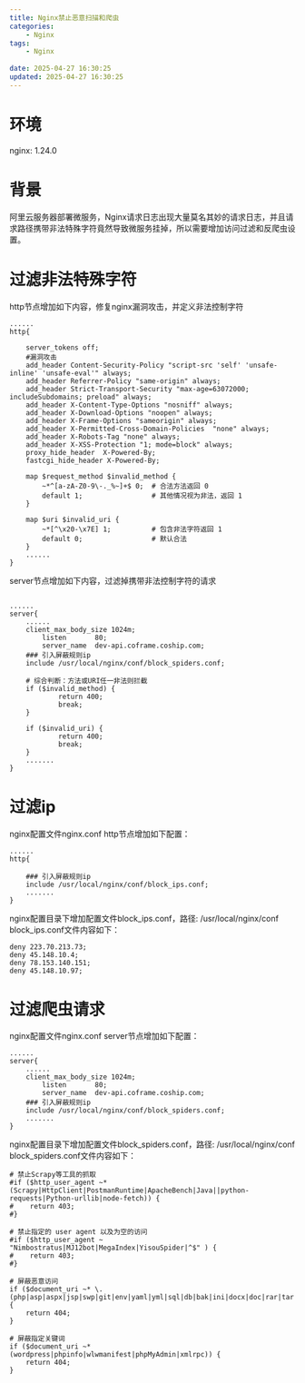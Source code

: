 ```yaml
---
title: Nginx禁止恶意扫描和爬虫
categories:
	- Nginx
tags: 
	- Nginx
	
date: 2025-04-27 16:30:25
updated: 2025-04-27 16:30:25
---
```

<!-- toc -->
# <span id="inline-blue">环境</span>
nginx: 1.24.0


# <span id="inline-blue">背景</span>
阿里云服务器部署微服务，Nginx请求日志出现大量莫名其妙的请求日志，并且请求路径携带非法特殊字符竟然导致微服务挂掉，所以需要增加访问过滤和反爬虫设置。

# <span id="inline-blue">过滤非法特殊字符</span>

http节点增加如下内容，修复nginx漏洞攻击，并定义非法控制字符

```shell
......
http{

	server_tokens off;
	#漏洞攻击
    add_header Content-Security-Policy "script-src 'self' 'unsafe-inline' 'unsafe-eval'" always;
    add_header Referrer-Policy "same-origin" always;
    add_header Strict-Transport-Security "max-age=63072000; includeSubdomains; preload" always;
    add_header X-Content-Type-Options "nosniff" always;
    add_header X-Download-Options "noopen" always;
    add_header X-Frame-Options "sameorigin" always;
    add_header X-Permitted-Cross-Domain-Policies  "none" always;                                          
    add_header X-Robots-Tag "none" always;
    add_header X-XSS-Protection "1; mode=block" always;
    proxy_hide_header  X-Powered-By;
    fastcgi_hide_header X-Powered-By;
	
	map $request_method $invalid_method {
		~*^[a-zA-Z0-9\-._%~]+$ 0;  # 合法方法返回 0
		default 1;                 # 其他情况视为非法，返回 1
	}

	map $uri $invalid_uri {
		~*[^\x20-\x7E] 1;          # 包含非法字符返回 1
		default 0;                 # 默认合法
	}
	......
}
```

server节点增加如下内容，过滤掉携带非法控制字符的请求

```shell

......
server{
	......
	client_max_body_size 1024m;  
        listen       80;
        server_name  dev-api.coframe.coship.com;
	### 引入屏蔽规则ip
    include /usr/local/nginx/conf/block_spiders.conf;
	
	# 综合判断：方法或URI任一非法则拦截
    if ($invalid_method) {
            return 400;
            break;
    }

    if ($invalid_uri) {
            return 400;
            break;
    }
	.......
}

```


# <span id="inline-blue">过滤ip</span>

nginx配置文件nginx.conf http节点增加如下配置：

```shell
......
http{
	
	### 引入屏蔽规则ip
    include /usr/local/nginx/conf/block_ips.conf;
	.......
}

```

nginx配置目录下增加配置文件block_ips.conf，路径: /usr/local/nginx/conf
block_ips.conf文件内容如下：

```shell
deny 223.70.213.73;
deny 45.148.10.4;
deny 78.153.140.151;
deny 45.148.10.97;
```

# <span id="inline-blue">过滤爬虫请求</span>

nginx配置文件nginx.conf server节点增加如下配置：

```shell
......
server{
	......
	client_max_body_size 1024m;  
        listen       80;
        server_name  dev-api.coframe.coship.com;
	### 引入屏蔽规则ip
    include /usr/local/nginx/conf/block_spiders.conf;
	.......
}

```

nginx配置目录下增加配置文件block_spiders.conf，路径: /usr/local/nginx/conf
block_spiders.conf文件内容如下：

```shell
# 禁止Scrapy等工具的抓取
#if ($http_user_agent ~* (Scrapy|HttpClient|PostmanRuntime|ApacheBench|Java||python-requests|Python-urllib|node-fetch)) {
#    return 403;
#}

# 禁止指定的 user agent 以及为空的访问
#if ($http_user_agent ~ "Nimbostratus|MJ12bot|MegaIndex|YisouSpider|^$" ) {
#    return 403;             
#}

# 屏蔽恶意访问
if ($document_uri ~* \.(php|asp|aspx|jsp|swp|git|env|yaml|yml|sql|db|bak|ini|docx|doc|rar|tar|gz|zip|log|txt)$) {
    return 404;
}

# 屏蔽指定关键词
if ($document_uri ~* (wordpress|phpinfo|wlwmanifest|phpMyAdmin|xmlrpc)) {
    return 404;
}
```